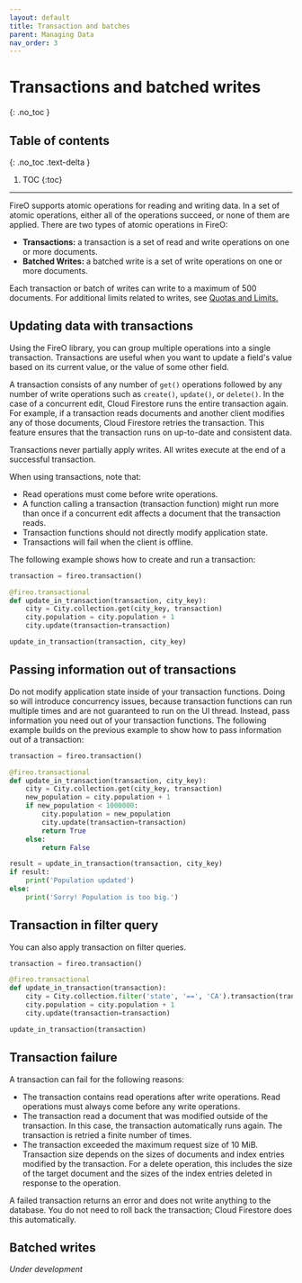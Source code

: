 ```yaml
---
layout: default
title: Transaction and batches
parent: Managing Data
nav_order: 3
---
```


# Transactions and batched writes
{: .no_toc }

## Table of contents
{: .no_toc .text-delta }

1. TOC
{:toc}

---
FireO supports atomic operations for reading and writing data. In a set of atomic operations, 
either all of the operations succeed, or none of them are applied. 
There are two types of atomic operations in FireO:

- **Transactions:** a transaction is a set of read and write operations on one or more documents.
- **Batched Writes:** a batched write is a set of write operations on one or more documents.

Each transaction or batch of writes can write to a maximum of 500 documents. 
For additional limits related to writes, see [Quotas and Limits.](https://cloud.google.com/firestore/docs/quotas#writes_and_transactions)

## Updating data with transactions
Using the FireO library, you can group multiple operations into a single transaction. 
Transactions are useful when you want to update a field's value based on its current value, 
or the value of some other field.

A transaction consists of any number of `get()` operations followed by any number of write operations 
such as `create()`, `update()`, or `delete()`. In the case of a concurrent edit, Cloud Firestore runs 
the entire transaction again. For example, if a transaction reads documents and another client 
modifies any of those documents, Cloud Firestore retries the transaction. This feature ensures 
that the transaction runs on up-to-date and consistent data.

Transactions never partially apply writes. All writes execute at the end of a successful transaction.

When using transactions, note that:

- Read operations must come before write operations.
- A function calling a transaction (transaction function) might run more than once if a 
    concurrent edit affects a document that the transaction reads.
- Transaction functions should not directly modify application state.
- Transactions will fail when the client is offline.

The following example shows how to create and run a transaction:

```python
transaction = fireo.transaction()

@fireo.transactional
def update_in_transaction(transaction, city_key):
    city = City.collection.get(city_key, transaction)
    city.population = city.population + 1
    city.update(transaction=transaction)

update_in_transaction(transaction, city_key)
```

## Passing information out of transactions
Do not modify application state inside of your transaction functions. 
Doing so will introduce concurrency issues, because transaction functions can run 
multiple times and are not guaranteed to run on the UI thread. Instead, pass information 
you need out of your transaction functions. The following example builds on the previous 
example to show how to pass information out of a transaction:

```python
transaction = fireo.transaction()

@fireo.transactional
def update_in_transaction(transaction, city_key):
    city = City.collection.get(city_key, transaction)
    new_population = city.population + 1
    if new_population < 1000000:
        city.population = new_population
        city.update(transaction=transaction)
        return True
    else:
        return False

result = update_in_transaction(transaction, city_key)
if result:
    print('Population updated')
else:
    print('Sorry! Population is too big.')
```

## Transaction in filter query
You can also apply transaction on filter queries.

```python
transaction = fireo.transaction()

@fireo.transactional
def update_in_transaction(transaction):
    city = City.collection.filter('state', '==', 'CA').transaction(transaction).get()
    city.population = city.population + 1
    city.update(transaction=transaction)

update_in_transaction(transaction)
```

## Transaction failure
A transaction can fail for the following reasons:

- The transaction contains read operations after write operations. Read operations must 
    always come before any write operations.
- The transaction read a document that was modified outside of the transaction. In this case, 
    the transaction automatically runs again. The transaction is retried a finite number of times.
- The transaction exceeded the maximum request size of 10 MiB.
    Transaction size depends on the sizes of documents and index entries modified by 
    the transaction. For a delete operation, this includes the size of the target document 
    and the sizes of the index entries deleted in response to the operation.

A failed transaction returns an error and does not write anything to the database. 
You do not need to roll back the transaction; Cloud Firestore does this automatically.

## Batched writes
_Under development_